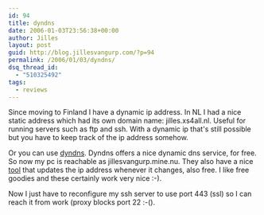 ```yaml
---
id: 94
title: dyndns
date: 2006-01-03T23:56:38+00:00
author: Jilles
layout: post
guid: http://blog.jillesvangurp.com/?p=94
permalink: /2006/01/03/dyndns/
dsq_thread_id:
  - "510325492"
tags:
  - reviews
---
```

Since moving to Finland I have a dynamic ip address. In NL I had a nice static address which had its own domain name: jilles.xs4all.nl. Useful for running servers such as ftp and ssh. With a dynamic ip that's still possible but you have to keep track of the ip address somehow.

Or you can use [dyndns](http://www.dyndns.com/). Dyndns offers a nice dynamic dns service, for free. So now my pc is reachable as jillesvangurp.mine.nu. They also have a nice [tool](http://www.download.com/DynDNS-Updater/3000-2381_4-10457726.html) that updates the ip address whenever it changes, also free. I like free goodies and these certainly work very nice :-).

Now I just have to reconfigure my ssh server to use port 443 (ssl) so I can reach it from work (proxy blocks port 22 :-().